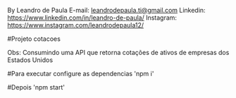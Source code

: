 By Leandro de Paula
E-mail: leandrodepaula.ti@gmail.com
Linkedin: https://www.linkedin.com/in/leandro-de-paula/
Instagram: https://www.instagram.com/leandrodepaula12/


#Projeto cotacoes

Obs: Consumindo uma API que retorna cotações de ativos de empresas dos Estados Unidos

#Para executar configure as dependencias
'npm i'

#Depois
'npm start'